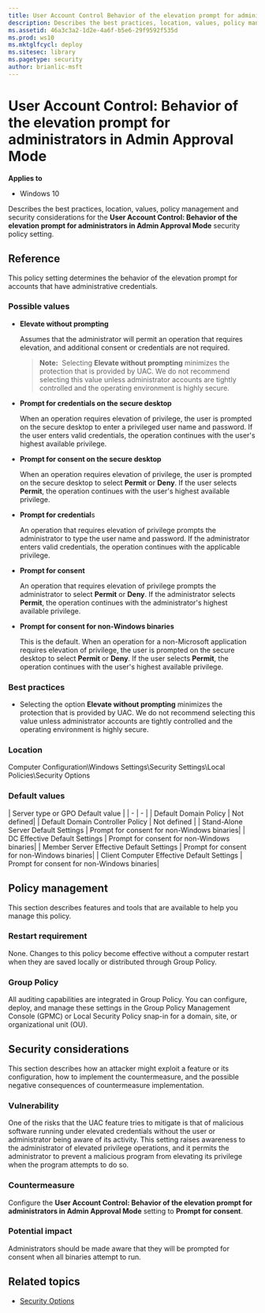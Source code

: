 ```yaml
---
title: User Account Control Behavior of the elevation prompt for administrators in Admin Approval Mode (Windows 10)
description: Describes the best practices, location, values, policy management and security considerations for the User Account Control Behavior of the elevation prompt for administrators in Admin Approval Mode security policy setting.
ms.assetid: 46a3c3a2-1d2e-4a6f-b5e6-29f9592f535d
ms.prod: ws10
ms.mktglfcycl: deploy
ms.sitesec: library
ms.pagetype: security
author: brianlic-msft
---
```


# User Account Control: Behavior of the elevation prompt for administrators in Admin Approval Mode

**Applies to**
-   Windows 10

Describes the best practices, location, values, policy management and security considerations for the **User Account Control: Behavior of the elevation prompt for administrators in Admin Approval Mode** security policy setting.

## Reference

This policy setting determines the behavior of the elevation prompt for accounts that have administrative credentials.

### Possible values

-   **Elevate without prompting**

    Assumes that the administrator will permit an operation that requires elevation, and additional consent or credentials are not required.
    >**Note:**  Selecting **Elevate without prompting** minimizes the protection that is provided by UAC. We do not recommend selecting this value unless administrator accounts are tightly controlled and the operating environment is highly secure.
     
-   **Prompt for credentials on the secure desktop**

    When an operation requires elevation of privilege, the user is prompted on the secure desktop to enter a privileged user name and password. If the user enters valid credentials, the operation continues with the user's highest available privilege.

-   **Prompt for consent on the secure desktop**

    When an operation requires elevation of privilege, the user is prompted on the secure desktop to select **Permit** or **Deny**. If the user selects **Permit**, the operation continues with the user's highest available privilege.

-   **Prompt for credential**s

    An operation that requires elevation of privilege prompts the administrator to type the user name and password. If the administrator enters valid credentials, the operation continues with the applicable privilege.

-   **Prompt for consent**

    An operation that requires elevation of privilege prompts the administrator to select **Permit** or **Deny**. If the administrator selects **Permit**, the operation continues with the administrator's highest available privilege.

-   **Prompt for consent for non-Windows binaries**

    This is the default. When an operation for a non-Microsoft application requires elevation of privilege, the user is prompted on the secure desktop to select **Permit** or **Deny**. If the user selects **Permit**, the operation continues with the user's highest available privilege.

### Best practices

-   Selecting the option **Elevate without prompting** minimizes the protection that is provided by UAC. We do not recommend selecting this value unless administrator accounts are tightly controlled and the operating environment is highly secure.

### Location

Computer Configuration\\Windows Settings\\Security Settings\\Local Policies\\Security Options

### Default values


| Server type or GPO Default value |
| - | - |
| Default Domain Policy | Not defined| 
| Default Domain Controller Policy | Not defined |
| Stand-Alone Server Default Settings | Prompt for consent for non-Windows binaries| 
| DC Effective Default Settings | Prompt for consent for non-Windows binaries| 
| Member Server Effective Default Settings | Prompt for consent for non-Windows binaries| 
| Client Computer Effective Default Settings | Prompt for consent for non-Windows binaries| 
 
## Policy management

This section describes features and tools that are available to help you manage this policy.

### Restart requirement

None. Changes to this policy become effective without a computer restart when they are saved locally or distributed through Group Policy.

### Group Policy

All auditing capabilities are integrated in Group Policy. You can configure, deploy, and manage these settings in the Group Policy Management Console (GPMC) or Local Security Policy snap-in for a domain, site, or organizational unit (OU).

## Security considerations

This section describes how an attacker might exploit a feature or its configuration, how to implement the countermeasure, and the possible negative consequences of countermeasure implementation.

### Vulnerability

One of the risks that the UAC feature tries to mitigate is that of malicious software running under elevated credentials without the user or administrator being aware of its activity. This setting raises awareness to the administrator of elevated privilege operations, and it permits the administrator to prevent a malicious program from elevating its privilege when the program attempts to do so.

### Countermeasure

Configure the **User Account Control: Behavior of the elevation prompt for administrators in Admin Approval Mode** setting to **Prompt for consent**.

### Potential impact

Administrators should be made aware that they will be prompted for consent when all binaries attempt to run.

## Related topics

- [Security Options](/windows/device-security/security-policy-settings/security-options)

